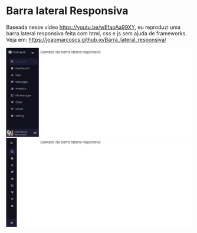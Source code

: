 # Barra lateral Responsiva
Baseada nesse vídeo https://youtu.be/wEfaoAa99XY, eu reproduzi uma barra lateral responsiva feita com html, css e js sem ajuda de frameworks. Veja em: https://joaomarcoscs.github.io/Barra_lateral_responsiva/
<p>
  <img src="Barra Lateral _  (1).png" alt="" >
  <img src="Barra Lateral _ .png" alt="" >
</p>
